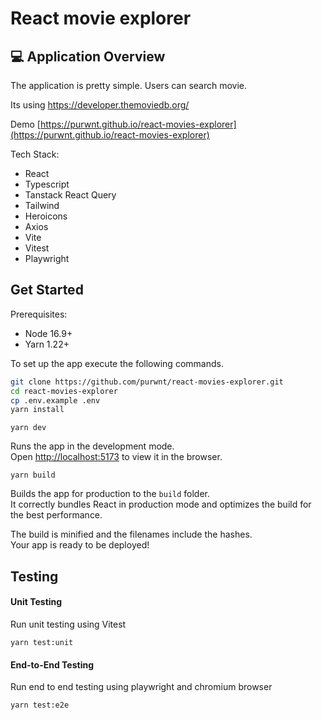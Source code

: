 # React movie explorer

## 💻 Application Overview

The application is pretty simple. Users can search movie.

Its using https://developer.themoviedb.org/

Demo [https://purwnt.github.io/react-movies-explorer](https://purwnt.github.io/react-movies-explorer)

Tech Stack:

- React
- Typescript
- Tanstack React Query
- Tailwind
- Heroicons
- Axios
- Vite
- Vitest
- Playwright

## Get Started

Prerequisites:

- Node 16.9+
- Yarn 1.22+

To set up the app execute the following commands.

```bash
git clone https://github.com/purwnt/react-movies-explorer.git
cd react-movies-explorer
cp .env.example .env
yarn install
```

```
yarn dev
```

Runs the app in the development mode.\
Open [http://localhost:5173](http://localhost:5173) to view it in the browser.

```
yarn build
```

Builds the app for production to the `build` folder.\
It correctly bundles React in production mode and optimizes the build for the best performance.

The build is minified and the filenames include the hashes.\
Your app is ready to be deployed!

## Testing

#### Unit Testing

Run unit testing using Vitest

```
yarn test:unit
```

#### End-to-End Testing

Run end to end testing using playwright and chromium browser

```
yarn test:e2e
```
